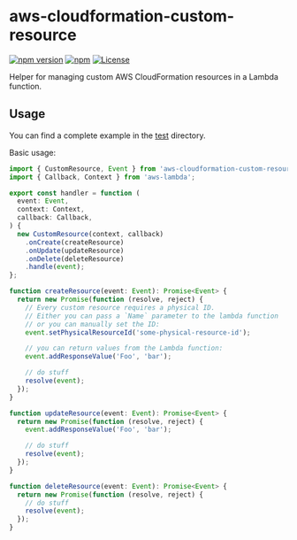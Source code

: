 # aws-cloudformation-custom-resource

[![npm version](https://badge.fury.io/js/aws-cloudformation-custom-resource.svg)][npm]
[![npm](https://img.shields.io/npm/dt/aws-cloudformation-custom-resource)][npm]
[![License](https://img.shields.io/github/license/udondan/aws-cloudformation-custom-resource)][license]

Helper for managing custom AWS CloudFormation resources in a Lambda function.

## Usage

You can find a complete example in the [test](test) directory.

Basic usage:

```typescript
import { CustomResource, Event } from 'aws-cloudformation-custom-resource';
import { Callback, Context } from 'aws-lambda';

export const handler = function (
  event: Event,
  context: Context,
  callback: Callback,
) {
  new CustomResource(context, callback)
    .onCreate(createResource)
    .onUpdate(updateResource)
    .onDelete(deleteResource)
    .handle(event);
};

function createResource(event: Event): Promise<Event> {
  return new Promise(function (resolve, reject) {
    // Every custom resource requires a physical ID.
    // Either you can pass a `Name` parameter to the lambda function
    // or you can manually set the ID:
    event.setPhysicalResourceId('some-physical-resource-id');

    // you can return values from the Lambda function:
    event.addResponseValue('Foo', 'bar');

    // do stuff
    resolve(event);
  });
}

function updateResource(event: Event): Promise<Event> {
  return new Promise(function (resolve, reject) {
    event.addResponseValue('Foo', 'bar');

    // do stuff
    resolve(event);
  });
}

function deleteResource(event: Event): Promise<Event> {
  return new Promise(function (resolve, reject) {
    // do stuff
    resolve(event);
  });
}
```

[npm]: https://www.npmjs.com/package/aws-cloudformation-custom-resource
[license]: https://github.com/udondan/aws-cloudformation-custom-resource/blob/main/LICENSE
